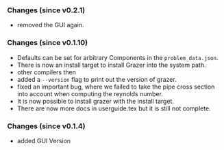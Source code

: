 ### Changes (since v0.2.1)

- removed the GUI again.

### Changes (since v0.1.10)

- Defaults can be set for arbitrary Components in the `problem_data.json`.
- There is now an install target to install Grazer into the system path.
- other compilers then
- added a `--version` flag to print out the version of grazer.
- fixed an important bug, where we failed to take the pipe cross section into account when computing the reynolds number.
- It is now possible to install grazer with the install target.
- There are now more docs in userguide.tex but it is still not complete.

### Changes (since v0.1.4)

- added GUI Version
